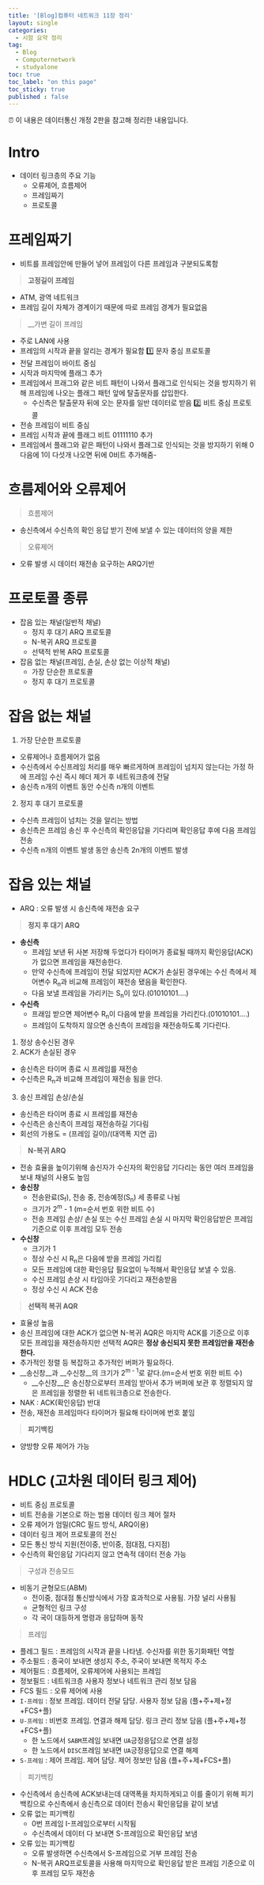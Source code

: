 ```yaml
---
title: '[Blog]컴퓨터 네트워크 11장 정리'
layout: single
categories:
  - 시험 요약 정리
tag:
  - Blog
  - Computernetwork
  - studyalone
toc: true
toc_label: "on this page"
toc_sticky: true
published : false
---
```

⏰ 이 내용은 데이터통신 개정 2판을 참고해 정리한 내용입니다.
# Intro
- 데이터 링크층의 주요 기능
  - 오류제어, 흐름제어
  - 프레임짜기
  - 프로토콜

# 프레임짜기
- 비트를 프레임안에 만들어 넣어 프레임이 다른 프레임과 구분되도록함
> __고정길이 프레임__
- ATM, 광역 네트워크
- 프레임 길이 자체가 경계이기 때문에 따로 프레임 경계가 필요없음
> __가변 길이 프레임
- 주로 LAN에 사용
- 프레임의 시작과 끝을 알리는 경계가 필요함
1️⃣ 문자 중심 프로토콜
- 전달 프레임이 바이트 중심
- 시작과 마지막에 플래그 추가
- 프레임에서 프래그와 같은 비트 패턴이 나와서 플래그로 인식되는 것을 방지하기 위해 프레임에 나오는 플래그 패턴 앞에 탈출문자를 삽입한다.
  - 수신측은 탈출문자 뒤에 오는 문자를 일반 데이터로 받음
2️⃣ 비트 중심 프로토콜
- 전송 프레임이 비트 중심
- 프레임 시작과 끝에 플래그 비트 01111110 추가
- 프레임에서 플래그와 같은 패턴이 나와서 플래그로 인식되는 것을 방지하기 위해 0다음에 1이 다섯개 나오면 뒤에 0비트 추가해줌- 

# 흐름제어와 오류제어
> 흐름제어
- 송신측에서 수신측의 확인 응답 받기 전에 보낼 수 있는 데이터의 양을 제한
> 오류제어
- 오류 발생 시 데이터 재전송 요구하는 ARQ기반

# 프로토콜 종류
- 잡음 있는 채널(일반적 채널)
  - 정지 후 대기 ARQ 프로토콜
  - N-복귀 ARQ 프로토콜
  - 선택적 반복 ARQ 프로토콜
- 잡음 없는 채널(프레임, 손실, 손상 없는 이상적 채널)
  - 가장 단순한 프로토콜
  - 정지 후 대기 프로토콜

# 잡음 없는 채널
1. 가장 단순한 프로토콜
- 오류제어나 흐름제어가 없음
- 수신측에서 수신프레임 처리를 매우 빠르게하며 프레임이 넘치지 않는다는 가정 하에 프레임 수신 즉시 헤더 제거 후 네트워크층에 전달
- 송신측 n개의 이벤트 동안 수신측 n개의 이벤트

2. 정지 후 대기 프로토콜
- 수신측 프레임이 넘치는 것을 알리는 방법
- 송신측은 프레임 송신 후 수신측의 확인응답을 기다리며 확인응답 후에 다음 프레임 전송
- 수신측 n개의 이벤트 발생 동안 송신측 2n개의 이벤트 발생

# 잡음 있는 채널
- ARQ : 오류 발생 시 송신측에 재전송 요구
> __정지 후 대기 ARQ__
- __송신측__
  - 프레임 보낸 뒤 사본 저장해 두었다가 타이머가 종료될 때까지 확인응답(ACK)가 없으면 프레임을 재전송한다.
  - 만약 수신측에 프레임이 전달 되었지만 ACK가 손실된 경우에는 수신 측에서 제어변수 R<sub>n</sub>과 비교해 프레임이 재전송 됐음을 확인한다.
  - 다음 보낼 프레임을 가리키는 S<sub>n</sub>이 있다.(01010101....)
- __수신측__
  - 프래임 받으면 제어변수 R<sub>n</sub>이 다음에 받을 프레임을 가리킨다.(01010101....)
  - 프레임이 도착하지 않으면 송신측이 프레임을 재전송하도록 기다린다.
1. 정상 송수신된 경우
2. ACK가 손실된 경우
  - 송신측은 타이머 종료 시 프레임를 재전송
  - 수신측은 R<sub>n</sub>과 비교해 프레임이 재전송 됨을 안다.
3. 송신 프레임 손상/손실
  - 송신측은 타이머 종료 시 프레임를 재전송
  - 수신측은 송신측이 프레임 재전송하길 기다림
- 회선의 가용도 = (프레임 길이)/(대역폭 지연 곱)

> __N-복귀 ARQ__
- 전송 효율을 높이기위해 송신자가 수신자의 확인응답 기다리는 동안 여러 프레임을 보내 채널의 사용도 높임
- __송신창__
  - 전송완료(S<sub>f</sub>), 전송 중, 전송예정(S<sub>n</sub>) 세 종류로 나뉨
  - 크기가 2<sup>m</sup> - 1 (m=순서 번호 위한 비트 수)
  - 전송 프레임 손상/ 손실 또는 수신 프레임 손실 시 마지막 확인응답받은 프레임 기준으로 이후 프레임 모두 전송
- __수신창__
  - 크기가 1
  - 정상 수신 시 R<sub>n</sub>은 다음에 받을 프레임 가리킴
  - 모든 프레임에 대한 확인응답 필요없이 누적해서 확인응답 보낼 수 있음.
  - 수신 프레임 손상 시 타임아웃 기다리고 재전송받음
  - 정상 수신 시 ACK 전송

> __선택적 복귀 AQR__
- 효율성 높음
- 송신 프레임에 대한 ACK가 없으면 N-복귀 AQR은 마지막 ACK를 기준으로 이후 모든 프레임을 재전송하지만 선택적 AQR은 __정상 송신되지 못한 프레임만을 재전송한다.__
- 추가적인 정렬 등 복잡하고 추가적인 버퍼가 필요하다.
- __송신창__과 __수신창__의 크기가 2<sup>m - 1</sup>로 같다.(m=순서 번호 위한 비트 수)
  - __수신창__은 송신창으로부터 프레임 받아서 추가 버퍼에 보관 후 정렬되지 않은 프레임을 정렬한 뒤 네트워크층으로 전송한다.
- NAK : ACK(확인응답) 반대
- 전송, 재전송 프레임마다 타이머가 필요해 타이머에 번호 붙임

> __피기백킹__
- 양방향 오류 제어가 가능

# HDLC (고차원 데이터 링크 제어)
- 비트 중심 프로토콜
- 비트 전송을 기본으로 하는 범용 데이터 링크 제어 절차
- 오류 제어가 엄밀(CRC 필드 방식, ARQ이용)
- 데이터 링크 제어 프로토콜의 전신
- 모든 통신 방식 지원(전이중, 반이중, 점대점, 다지점)
- 수신측의 확인응답 기다리지 않고 연속적 데이터 전송 가능

> 구성과 전송모드
- 비동기 균형모드(ABM)
  - 전이중, 점대점 통신방식에서 가장 효과적으로 사용됨. 가장 널리 사용됨
  - 균형적인 링크 구성
  - 각 국이 대등하게 명령과 응답하며 동작

> 프레임
- 플레그 필드 : 프레임의 시작과 끝을 나타냄. 수신자를 위한 동기화패턴 역할
- 주소필드 : 종국이 보내면 생성지 주소, 주국이 보내면 목적지 주소
- 제어필드 : 흐름제어, 오류제어에 사용되는 프레임
- 정보필드 : 네트워크층 사용자 정보나 네트워크 관리 정보 담음
- FCS 필드 : 오류 제어에 사용
- `I-프레임` : 정보 프레임. 데이터 전달 담당. 사용자 정보 담음 (플+주+제+정+FCS+플) 
- `U-프레임` : 비번호 프레임. 연결과 해제 담당. 링크 관리 정보 담음 (플+주+제+정+FCS+플)
  - 한 노드에서 `SABM`프레임 보내면 `UA`긍정응답으로 연결 설정
  - 한 노드에서 `DISC`프레임 보내면 `UA`긍정응답으로 연결 해제
- `S-프레임` : 제어 프레임. 제어 담당. 제어 정보만 담음 (플+주+제+FCS+플)

> 피기백킹
- 수신측에서 송신측에 ACK보내는데 대역폭을 차지하게되고 이를 줄이기 위해 피기백킹으로 수신측에서 송신측으로 데이터 전송시 확인응답을 같이 보냄
- 오류 없는 피기백킹
  - 0번 프레임 I-프레임으로부터 시작됨
  - 수신측에서 데이터 다 보내면 S-프레임으로 확인응답 보냄
- 오류 있는 피기백킹
  - 오류 발생하면 수신측에서 S-프레임으로 거부 프레임 전송
  - N-복귀 ARQ프로토콜을 사용해 마지막으로 확인응답 받은 프레임 기준으로 이후 프레임 모두 재전송
